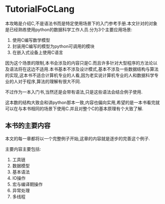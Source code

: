 # TutorialFoCLang

本攻略是介绍C,不是语法书而是特定使用场景下的入门参考手册.本文针对的对象是已经熟练使用python的数据科学工作人员.分为3个主要应用场景:

1. 使用C编写数学模型
2. 封装用C编写的模型为python可调用的模块
3. 在嵌入式设备上使用C语言

因为这个场景的限制,本书会涉及的内容只是C.而且许多针对大型程序的方法论以及语法将在这边不适用.本书基本不涉及设计模式,基本不涉及一些数据结构与算法的实现,这本书不适合计算机专业的人看,因为老实说计算机专业的人和数据科学专业的人对于程序,算法的理解有很大不同.

不过作为一本入门书,当然还是会带有语法,只是这些语法会结合例子使用.

这本数的结构大致会和讲python那本一致,内容也偏向实用,希望的是一本书看完就可以在与本书相同的场景下使用C.并且对整个C的基本原理有个大致了解.

## 本书的主要内容

本文的每一章都将以一个完整例子开始,这章的内容就是逐步的完善这个例子.


主要内容主要包括:

1. 工具链
2. 数据模型
3. 基本语法
4. IO操作
5. 宏与编译期操作
6. 异常处理
7. 多线程